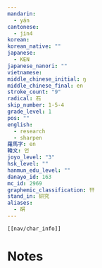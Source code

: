 ```yaml
---
mandarin:
  - yán
cantonese:
  - jin4
korean:
korean_native: ""
japanese:
  - KEN
japanese_nanori: ""
vietnamese:
middle_chinese_initial: ŋ
middle_chinese_final: en
stroke_count: "9"
radical: 石
skip_number: 1-5-4
grade_level: 1
pos: ""
english:
  - research
  - sharpen
羅馬字: en
韓文: 언
joyo_level: "3"
hsk_level: ""
hanmun_edu_level: ""
danayo_id: 163
mc_id: 2969
graphemic_classification: 幵
stand_in: 研究
aliases:
  - 硏
---
```

```meta-bind-embed
[[nav/char_info]]
```

# Notes
